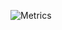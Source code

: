 ![Metrics](https://metrics.lecoq.io/p-lots?template=classic&isocalendar=1&languages=1&isocalendar.duration=undefined&languages.colors=github&languages.threshold=0%25&config.timezone=America%2FNew_York&config.animated=true)
